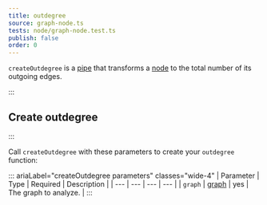 ```yaml
---
title: outdegree
source: graph-node.ts
tests: node/graph-node.test.ts
publish: false
order: 0
---
```


`createOutdegree` is a [pipe](/docs/logic/pipes-overview) that transforms a [node](/docs/logic/graph-overview#graph-node-and-edge) to the total number of its outgoing edges.


:::
## Create outdegree
:::

Call `createOutdegree` with these parameters to create your `outdegree` function:

::: ariaLabel="createOutdegree parameters" classes="wide-4"
| Parameter | Type | Required | Description |
| --- | --- | --- | --- |
| `graph` | [graph](/docs/logic/graph-overview) | yes | The graph to analyze. |
:::

